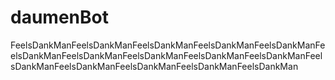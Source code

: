 # daumenBot
FeelsDankManFeelsDankManFeelsDankManFeelsDankManFeelsDankManFeelsDankManFeelsDankManFeelsDankManFeelsDankManFeelsDankManFeelsDankManFeelsDankManFeelsDankManFeelsDankManFeelsDankMan